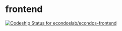 # frontend
[ ![Codeship Status for econdoslab/econdos-frontend](https://codeship.com/projects/ee8b3090-074b-0134-33c5-2a7932f3ad25/status?branch=master)](https://codeship.com/projects/154863)

